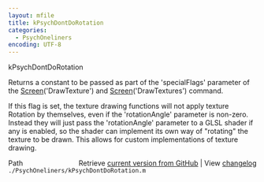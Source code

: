 ```yaml
---
layout: mfile
title: kPsychDontDoRotation
categories:
  - PsychOneliners
encoding: UTF-8
---
```


kPsychDontDoRotation

Returns a constant to be passed as part of the 'specialFlags' parameter
of the [Screen](/docs/Screen)\('DrawTexture'\) and [Screen](/docs/Screen)\('DrawTextures'\) command.

If this flag is set, the texture drawing functions will not apply texture
Rotation by themselves, even if the 'rotationAngle' parameter is
non-zero. Instead they will just pass the 'rotationAngle' parameter to a
GLSL shader if any is enabled, so the shader can implement its own way of
"rotating" the texture to be drawn. This allows for custom
implementations of texture drawing.



<div class="code_header" style="text-align:right;">
  <span style="float:left;">Path&nbsp;&nbsp;</span> <span class="counter">Retrieve <a href=
  "https://raw.github.com/Psychtoolbox-3/Psychtoolbox-3/beta/./PsychOneliners/kPsychDontDoRotation.m">current version from GitHub</a> | View <a href=
  "https://github.com/Psychtoolbox-3/Psychtoolbox-3/commits/beta/./PsychOneliners/kPsychDontDoRotation.m">changelog</a></span>
</div>
<div class="code">
  <code>./PsychOneliners/kPsychDontDoRotation.m</code>
</div>
